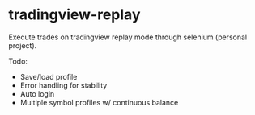 # tradingview-replay
Execute trades on tradingview replay mode through selenium (personal project).

Todo:

* Save/load profile
* Error handling for stability
* Auto login
* Multiple symbol profiles w/ continuous balance
